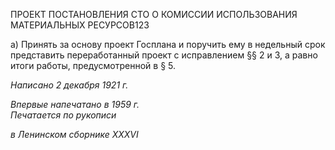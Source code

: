 ПРОЕКТ ПОСТАНОВЛЕНИЯ СТО О КОМИССИИ ИСПОЛЬЗОВАНИЯ МАТЕРИАЛЬНЫХ РЕСУРСОВ123

а) Принять за основу проект Госплана и поручить ему в недельный срок представить переработанный проект с исправлением §§ 2 и 3, а равно итоги работы, предусмотрен­ной в § 5.

_Написано 2 декабря 1921 г._

_Впервые напечатано в 1959 г.                                                              Печатается по рукописи_

_в Ленинском сборнике_ _XXXVI_